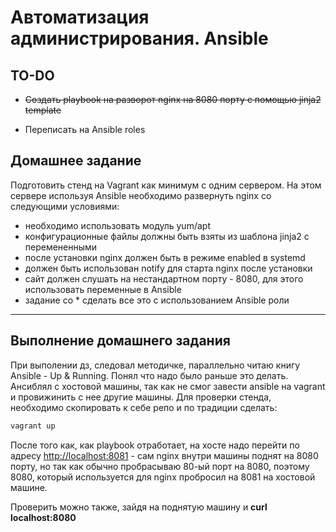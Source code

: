 # Автоматизация администрирования. Ansible

## TO-DO

- ~~Создать playbook на разворот nginx на 8080 порту с помощью jinja2 template~~

- Переписать на Ansible roles

## Домашнее задание

Подготовить стенд на Vagrant как минимум с одним сервером. На этом сервере используя Ansible необходимо развернуть nginx со следующими условиями:

- необходимо использовать модуль yum/apt
- конфигурационные файлы должны быть взяты из шаблона jinja2 с перемененными
- после установки nginx должен быть в режиме enabled в systemd
- должен быть использован notify для старта nginx после установки
- сайт должен слушать на нестандартном порту - 8080, для этого использовать переменные в Ansible
- задание со * cделать все это с использованием Ansible роли

***

## Выполнение домашнего задания

При выполении дз, следовал методичке, параллельно читаю книгу Ansible - Up & Running. Понял что надо было раньше это делать.
Ансиблял с хостовой машины, так как не смог завести ansible на vagrant и провижинить с нее другие машины.
Для проверки стенда, необходимо скопировать к себе репо и по традиции сделать:

```bash
vagrant up
```

После того как, как playbook отработает, на хосте надо перейти по адресу <http://localhost:8081> - сам nginx внутри машины поднят на 8080 порту, но так как обычно пробрасываю 80-ый порт на 8080, поэтому 8080, который используется для nginx пробросил на 8081 на хостовой машине.

Проверить можно также, зайдя на поднятую машину и **curl localhost:8080**
